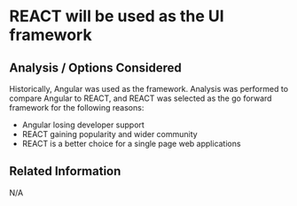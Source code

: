 # REACT will be used as the UI framework

## Analysis / Options Considered
Historically, Angular was used as the framework. Analysis was performed to compare Angular to REACT, and REACT was selected as the go forward framework for the following reasons:
* Angular losing developer support
* REACT gaining popularity and wider community
* REACT is a better choice for a single page web applications

## Related Information
N/A

